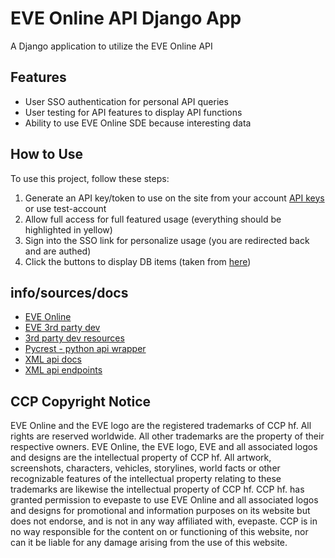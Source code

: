 # EVE Online API Django App

A Django application to utilize the EVE Online API

## Features

- User SSO authentication for personal API queries
- User testing for API features to display API functions
- Ability to use EVE Online SDE because interesting data

## How to Use

To use this project, follow these steps:

1. Generate an API key/token to use on the site from your account [API keys](https://community.eveonline.com/support/api-key/) or use test-account
2. Allow full access for full featured usage (everything should be highlighted in yellow)
2. Sign into the SSO link for personalize usage (you are redirected back and are authed)
3. Click the buttons to display DB items (taken from [here](https://developers.eveonline.com/resource/resources)) 


## info/sources/docs

- [EVE Online](https://eveonline.com/)
- [EVE 3rd party dev](https://eveonline-third-party-documentation.readthedocs.org)
- [3rd party dev resources](https://developers.eveonline.com/resource/resources)
- [Pycrest - python api wrapper](https://pycrest.readthedocs.org)
- [XML api docs](http://wiki.eveuniversity.org/EVE_API_Guide)
- [XML api endpoints](https://neweden-dev.com/API)

## CCP Copyright Notice

EVE Online and the EVE logo are the registered trademarks of CCP hf. All rights are reserved worldwide. All other trademarks are the property of their respective owners. EVE Online, the EVE logo, EVE and all associated logos and designs are the intellectual property of CCP hf. All artwork, screenshots, characters, vehicles, storylines, world facts or other recognizable features of the intellectual property relating to these trademarks are likewise the intellectual property of CCP hf. CCP hf. has granted permission to evepaste to use EVE Online and all associated logos and designs for promotional and information purposes on its website but does not endorse, and is not in any way affiliated with, evepaste. CCP is in no way responsible for the content on or functioning of this website, nor can it be liable for any damage arising from the use of this website.
